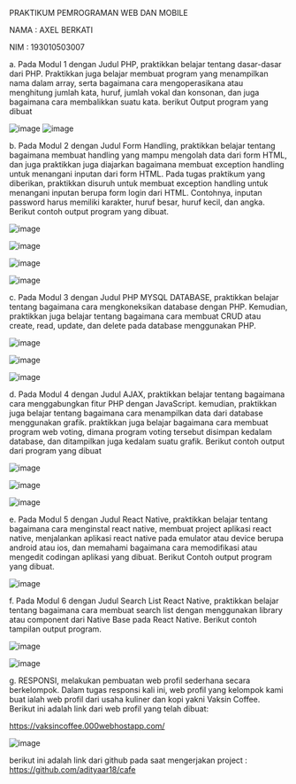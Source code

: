 PRAKTIKUM PEMROGRAMAN WEB DAN MOBILE

NAMA : AXEL BERKATI

NIM  : 193010503007

a. Pada Modul 1 dengan Judul PHP, praktikkan belajar tentang dasar-dasar dari PHP. Praktikkan juga belajar membuat program yang menampilkan nama dalam array, serta bagaimana cara mengoperasikana atau menghitung jumlah kata, huruf, jumlah vokal dan konsonan, dan juga bagaimana cara membalikkan suatu kata. berikut Output program yang dibuat

![image](https://user-images.githubusercontent.com/81006920/119417823-e4ca5300-bd20-11eb-884a-74a8a430f9f2.png)
![image](https://user-images.githubusercontent.com/81006920/119417904-117e6a80-bd21-11eb-86d4-e1af5bf0f2fa.png)



b. Pada Modul 2 dengan Judul Form Handling, praktikkan belajar tentang bagaimana membuat handling yang mampu mengolah data dari form HTML, dan juga praktikkan juga diajarkan bagaimana membuat exception handling untuk menangani inputan dari form HTML. Pada tugas praktikum yang diberikan, praktikkan disuruh untuk membuat exception handling untuk menangani inputan berupa form login dari HTML. Contohnya, inputan password harus memiliki karakter, huruf besar, huruf kecil, dan angka. Berikut contoh output program yang dibuat.

![image](https://user-images.githubusercontent.com/81006920/119418091-6de18a00-bd21-11eb-8d79-777dae4283ab.png)

![image](https://user-images.githubusercontent.com/81006920/119418108-73d76b00-bd21-11eb-97d3-243b67115fc0.png)

![image](https://user-images.githubusercontent.com/81006920/119418117-776af200-bd21-11eb-8121-d01247160a4b.png)

![image](https://user-images.githubusercontent.com/81006920/119418124-7a65e280-bd21-11eb-8e37-eff923a9f310.png)



c. Pada Modul 3 dengan Judul PHP MYSQL DATABASE, praktikkan belajar tentang bagaimana cara mengkoneksikan database dengan PHP. Kemudian, praktikkan juga belajar tentang bagaimana cara membuat CRUD atau create, read, update, dan delete pada database menggunakan PHP.

![image](https://user-images.githubusercontent.com/81006920/119418202-a5e8cd00-bd21-11eb-83a9-38c5c53637b6.png)

![image](https://user-images.githubusercontent.com/81006920/119418746-e4cb5280-bd22-11eb-9acf-59a256bdf866.png)

![image](https://user-images.githubusercontent.com/81006920/119418753-ea289d00-bd22-11eb-884b-cc45e5785f09.png)




d. Pada Modul 4 dengan Judul AJAX, praktikkan belajar tentang bagaimana cara menggabungkan fitur PHP dengan JavaScript. kemudian, praktikkan juga belajar tentang bagaimana cara menampilkan data dari database menggunakan grafik. praktikkan juga belajar bagaimana cara membuat program web voting, dimana program voting tersebut disimpan kedalam database, dan ditampilkan juga kedalam suatu grafik. Berikut contoh output dari program yang dibuat

![image](https://user-images.githubusercontent.com/81006920/119418248-c31d9b80-bd21-11eb-9716-1357881d9481.png)

![image](https://user-images.githubusercontent.com/81006920/119418292-dd577980-bd21-11eb-915e-4b90b19b113c.png)

![image](https://user-images.githubusercontent.com/81006920/119418296-e0526a00-bd21-11eb-8293-44e587d8aa08.png)



e. Pada Modul 5 dengan Judul React Native, praktikkan belajar tentang bagaimana cara menginstal react native, membuat project aplikasi react native, menjalankan aplikasi react native pada emulator atau device berupa android atau ios, dan memahami bagaimana cara memodifikasi atau mengedit codingan aplikasi yang dibuat. Berikut Contoh output program yang dibuat.

![image](https://user-images.githubusercontent.com/81006920/119418351-0841cd80-bd22-11eb-9ece-bce6bfd35c44.png)


f. Pada Modul 6 dengan Judul Search List React Native, praktikkan belajar tentang bagaimana cara membuat search list dengan menggunakan library atau component dari Native Base pada React Native. Berikut contoh tampilan output program.

![image](https://user-images.githubusercontent.com/81006920/119418388-1a237080-bd22-11eb-8ba5-170359a7fb72.png)

![image](https://user-images.githubusercontent.com/81006920/119418765-f280d800-bd22-11eb-98a4-eb75c19dac59.png)


g. RESPONSI, melakukan pembuatan web profil sederhana secara berkelompok. Dalam tugas responsi kali ini, web profil yang kelompok kami buat ialah web profil dari usaha kuliner dan kopi yakni Vaksin Coffee. Berikut ini adalah link dari web profil yang telah dibuat: 

https://vaksincoffee.000webhostapp.com/

![image](https://user-images.githubusercontent.com/81006920/119418798-06c4d500-bd23-11eb-86fe-af2aefcbf99b.png)

berikut ini adalah link dari github pada saat mengerjakan project : https://github.com/adityaar18/cafe

